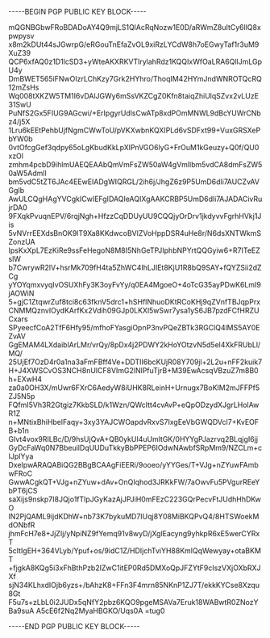 -----BEGIN PGP PUBLIC KEY BLOCK-----

mQGNBGbwFRoBDADoAY4Q9mjLS1QlAcRqNozw1E0D/aRWmZ8uItCy6llQ8xpwpysv
x8m2kDUt44sJGwrpG/eRGouTnEfaZvOL9xiRzLYCdW8h7oEGwyTaf1r3uM9XuZ39
QCP6xfAQ0z1D1lcSD3+yWteAKXRKVTlrylahRdz1KQQIxWfOaLRA6QllJmLGpU4y
DmBWET565iFNwOIzrLChKzy7Grk2HYhro/ThoqIM42HYmJndWNROTQcRQ12mZsHs
Wq008tXKZW5TM1I6vDAlJGWy6mSsVKZCgZ0Kfn8taiqZhiUlqSZvx2vLUzE31SwU
PuNfS2Gx5FIUG9AGcwi/+ErIpgyrUdlsCwATp8xdPOmMNWL9dBcYUWrCNbz4/j5X
1Lru6kEEtPehbUjfNgmCWwToU/pVKXwbnKQXIPLd6vSDFxt99+VuxGRSXePbYW0b
0vtOfcgGef3qdpy65oLgKbudKkLpXlPnVGO6lyG+FrOuM1kGeuzy+Q0f/QU0xzOl
zmhm4pcbD9ihlmUAEQEAAbQmVmFsZW50aW4gVmllbm5vdCA8dmFsZW50aW5Admll
bm5vdC5tZT6JAc4EEwEIADgWIQRGL/2ih6j/JhgZ6z9P5UmD6dli7AUCZvAVGgIb
AwULCQgHAgYVCgkICwIEFgIDAQIeAQIXgAAKCRBP5UmD6dli7AJADACivRujrDA0
9FXqkPvuqnEPV/6rqjNgh+HfzzCqDDUyUU9CQQjyOrDrv1jkdyvvFgrhHVkj1Jis
5vNVrrEEXdsBnOK9lT9Xa8KKdwcoBVlZVoHppDSR4uHe8r/N6dsXNTWkmSZonzUA
IpsKxXpL7EzKiRe9ssFeHegoN8M8I5NhGeTPJIphbNPYrtQQGyiw6+R7ITeEZslW
b7CwrywR2lV+hsrMk709fH4ta5ZhWC4IhLJIEt8KjU1R8bQ9SAY+fQYZSii2dZCg
yYOYqmxvyqIvOSUXhFy3K3oyFvYy/q0EA4MgoeO+4oTcG35ayPDwK6LmI9jAOWiN
5+gjC1ZtqwrZuf8tci8c63fknV5drc1+hSHflNhuoDKtRCoKHj9qZVnfTBJqpPrx
CNMMQznvIOydKArfKx2Vdih09GJp0LKXl5wSwr7ysa1yS6JB7pzdFCfHRZUCxars
SPyeecfCoA2TfF6Hfy95/mfhoFYasgiOpnP3nvPQeZBTk3RGClQ4lMS5AY0EZvAV
GgEMAM4LXdaiblArLMr/vrQy/8pDx4j2PDWY2kHoYOtzvN5d5el4XkFRUbLl/MQ/
25UjEf7OzD4r0a1na3aFmFBff4Ve+DDTII6bcKUjR08Y709jl+2L2u+nFF2kuik7
H+J4XWSCvOS3NCH8nUlCF8VImG2lNlPfuTjrB+M39EwAcsqVBzuZ7m8B0h+EXwH4
za0a0OH3X/mUwr6FXrC6AedyW8iUHK8RLeinH+Urnugx7BoKIM2mJFFPf5ZJ5N5p
FQfmI5Vh3R2Gtgiz7KkbSLD/k1Wzn/QWcItt4cvAvP+eQpODzydXJgrLHolAwR1Z
n+MNtixBhiHbelFaqy+3xy3YAJCWOapdvRxvS7IxgEeVbGWQDVcl7+KvEOFB+b1n
GIvt4vox9RILBc/D/9hsUjQvA+QB0ykUI4uUmltGK/0HYYgPJazrvq2BLqjgI6jj
GyDcFaWq0N7BbeuilDqUUDuTkkyBbPPEP6IOdwNAwbfSRpMm9/NZCLm+cIJpIYya
DxeIpwARAQABiQG2BBgBCAAgFiEERi/9ooeo/yYYGes/T+VJg+nZYuwFAmbwFRoC
GwwACgkQT+VJg+nZYuw+dAv+OnQIqhod3JRKkFW/7aOwvFu5PVgurREeYbPT6jCS
saXijs9nskp7I8JQjo1fTlpJGyKazAjJPJiH0mFEzC223GQrPecvFtJUdhHhDKwO
lN2PjQAML9ijdKDhW+nb73K7bykuMD7IUqj8Y08MiBKQPvQ4/8HTSWoekMdONbfR
jhmFcH7e8+JjZIj/yNpiNZ9fYemq91v8wyD/jXglEacyng9yhkpR6xE5werCYRxT
5cItIgEH+364VLyb/Ypuf+os/9idC1Z/HDIjchTviYH88KmlQqWewyay+otaBKMT
+fjgkA8KQg5i3xFhBthPzb2IZwC1itEP0Rd5DMXoQpJFZYtF9cIszVXjOXbRXJXf
sjN34KLhxdIOjb6yzs+/bAhzK8+FFn3F4mrn85NKnP1ZJ7T/ekkKYCse8Xzqu8Gt
F5u7s+zLbL0i2JUDx5qNfY2pbz6KQO9pgeMSAVa7Eruk18WABwtR0ZNozYBa9suA
A5cE6f2Nq2MyaHBGKO/Uqs0A
=tug0

-----END PGP PUBLIC KEY BLOCK-----